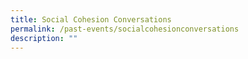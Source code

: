 ```yaml
---
title: Social Cohesion Conversations
permalink: /past-events/socialcohesionconversations
description: ""
---
```

